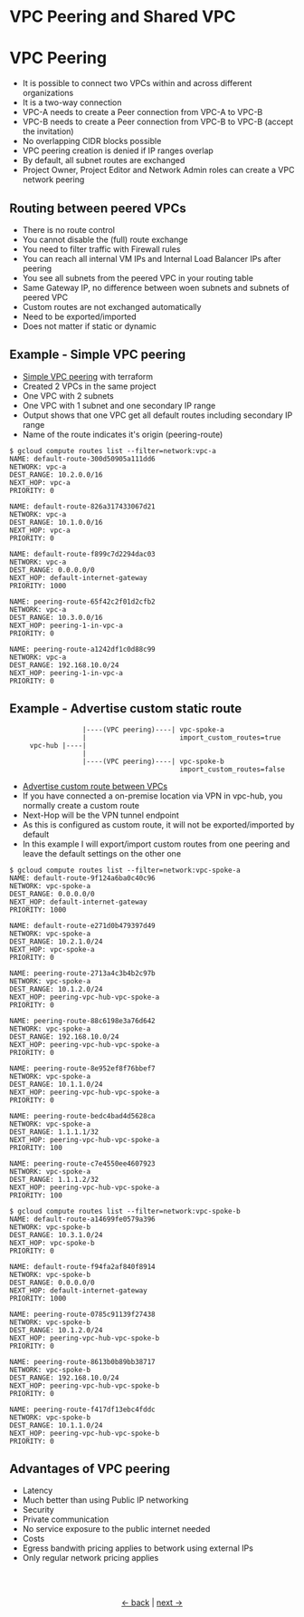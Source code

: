 # VPC Peering and Shared VPC

# VPC Peering

* It is possible to connect two VPCs within and across different organizations
* It is a two-way connection
 * VPC-A needs to create a Peer connection from VPC-A to VPC-B
 * VPC-B needs to create a Peer connection from VPC-B to VPC-B (accept the invitation)
* No overlapping CIDR blocks possible
 * VPC peering creation is denied if IP ranges overlap
* By default, all subnet routes are exchanged
* Project Owner, Project Editor and Network Admin roles can create a VPC network peering

## Routing between peered VPCs

* There is no route control
 * You cannot disable the (full) route exchange
 * You need to filter traffic with Firewall rules
* You can reach all internal VM IPs and Internal Load Balancer IPs after peering
* You see all subnets from the peered VPC in your routing table
 * Same Gateway IP, no difference between woen subnets and subnets of peered VPC
* Custom routes are not exchanged automatically
 * Need to be exported/imported
 * Does not matter if static or dynamic

## Example - Simple VPC peering

* [Simple VPC peering](./example/vpc-peering-simple/main.tf) with terraform
* Created 2 VPCs in the same project
 * One VPC with 2 subnets
 * One VPC with 1 subnet and one secondary IP range
* Output shows that one VPC get all default routes including secondary IP range
 * Name of the route indicates it's origin (peering-route)

```shell
$ gcloud compute routes list --filter=network:vpc-a
NAME: default-route-300d50905a111dd6
NETWORK: vpc-a
DEST_RANGE: 10.2.0.0/16
NEXT_HOP: vpc-a
PRIORITY: 0

NAME: default-route-826a317433067d21
NETWORK: vpc-a
DEST_RANGE: 10.1.0.0/16
NEXT_HOP: vpc-a
PRIORITY: 0

NAME: default-route-f899c7d2294dac03
NETWORK: vpc-a
DEST_RANGE: 0.0.0.0/0
NEXT_HOP: default-internet-gateway
PRIORITY: 1000

NAME: peering-route-65f42c2f01d2cfb2
NETWORK: vpc-a
DEST_RANGE: 10.3.0.0/16
NEXT_HOP: peering-1-in-vpc-a
PRIORITY: 0

NAME: peering-route-a1242df1c0d88c99
NETWORK: vpc-a
DEST_RANGE: 192.168.10.0/24
NEXT_HOP: peering-1-in-vpc-a
PRIORITY: 0
```

## Example - Advertise custom static route

```
                  |----(VPC peering)----| vpc-spoke-a
                  |                       import_custom_routes=true
     vpc-hub |----|
                  |
                  |----(VPC peering)----| vpc-spoke-b
                                          import_custom_routes=false
```

* [Advertise custom route between VPCs](./example/vpc-peering-advertise-custom-route/main.tf)
* If you have connected a on-premise location via VPN in vpc-hub, you normally create a custom route
 * Next-Hop will be the VPN tunnel endpoint
* As this is configured as custom route, it will not be exported/imported by default
* In this example I will export/import custom routes from one peering and leave the default settings on the other one

```shell
$ gcloud compute routes list --filter=network:vpc-spoke-a
NAME: default-route-9f124a6ba0c40c96
NETWORK: vpc-spoke-a
DEST_RANGE: 0.0.0.0/0
NEXT_HOP: default-internet-gateway
PRIORITY: 1000

NAME: default-route-e271d0b479397d49
NETWORK: vpc-spoke-a
DEST_RANGE: 10.2.1.0/24
NEXT_HOP: vpc-spoke-a
PRIORITY: 0

NAME: peering-route-2713a4c3b4b2c97b
NETWORK: vpc-spoke-a
DEST_RANGE: 10.1.2.0/24
NEXT_HOP: peering-vpc-hub-vpc-spoke-a
PRIORITY: 0

NAME: peering-route-88c6198e3a76d642
NETWORK: vpc-spoke-a
DEST_RANGE: 192.168.10.0/24
NEXT_HOP: peering-vpc-hub-vpc-spoke-a
PRIORITY: 0

NAME: peering-route-8e952ef8f76bbef7
NETWORK: vpc-spoke-a
DEST_RANGE: 10.1.1.0/24
NEXT_HOP: peering-vpc-hub-vpc-spoke-a
PRIORITY: 0

NAME: peering-route-bedc4bad4d5628ca
NETWORK: vpc-spoke-a
DEST_RANGE: 1.1.1.1/32
NEXT_HOP: peering-vpc-hub-vpc-spoke-a
PRIORITY: 100

NAME: peering-route-c7e4550ee4607923
NETWORK: vpc-spoke-a
DEST_RANGE: 1.1.1.2/32
NEXT_HOP: peering-vpc-hub-vpc-spoke-a
PRIORITY: 100
```

```shell
$ gcloud compute routes list --filter=network:vpc-spoke-b
NAME: default-route-a14699fe0579a396
NETWORK: vpc-spoke-b
DEST_RANGE: 10.3.1.0/24
NEXT_HOP: vpc-spoke-b
PRIORITY: 0

NAME: default-route-f94fa2af840f8914
NETWORK: vpc-spoke-b
DEST_RANGE: 0.0.0.0/0
NEXT_HOP: default-internet-gateway
PRIORITY: 1000

NAME: peering-route-0785c91139f27438
NETWORK: vpc-spoke-b
DEST_RANGE: 10.1.2.0/24
NEXT_HOP: peering-vpc-hub-vpc-spoke-b
PRIORITY: 0

NAME: peering-route-8613b0b89bb38717
NETWORK: vpc-spoke-b
DEST_RANGE: 192.168.10.0/24
NEXT_HOP: peering-vpc-hub-vpc-spoke-b
PRIORITY: 0

NAME: peering-route-f417df13ebc4fddc
NETWORK: vpc-spoke-b
DEST_RANGE: 10.1.1.0/24
NEXT_HOP: peering-vpc-hub-vpc-spoke-b
PRIORITY: 0
```

## Advantages of VPC peering

* Latency
 * Much better than using Public IP networking
* Security
 * Private communication
 * No service exposure to the public internet needed
* Costs
 * Egress bandwith pricing applies to betwork using external IPs
 * Only regular network pricing applies

<br/>
<br/>
<p style="text-align: center;">
<a href="./vpc-peering-sharing.md"><- back</a> | <a href="./README.md">next -></a>
</p>

